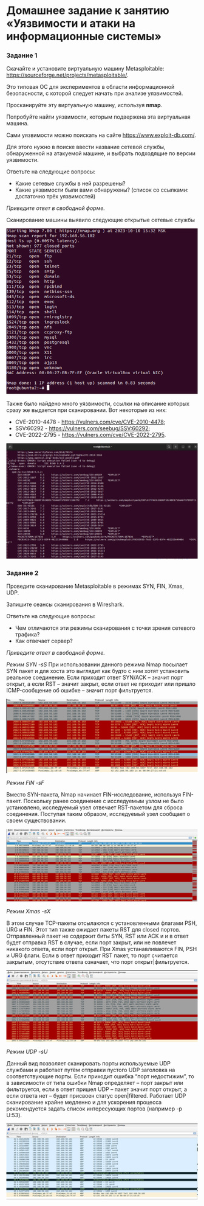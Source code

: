 # Домашнее задание к занятию «Уязвимости и атаки на информационные системы»

### Задание 1

Скачайте и установите виртуальную машину Metasploitable: https://sourceforge.net/projects/metasploitable/.

Это типовая ОС для экспериментов в области информационной безопасности, с которой следует начать при анализе уязвимостей.

Просканируйте эту виртуальную машину, используя **nmap**.

Попробуйте найти уязвимости, которым подвержена эта виртуальная машина.

Сами уязвимости можно поискать на сайте https://www.exploit-db.com/.

Для этого нужно в поиске ввести название сетевой службы, обнаруженной на атакуемой машине, и выбрать подходящие по версии уязвимости.

Ответьте на следующие вопросы:

- Какие сетевые службы в ней разрешены?
- Какие уязвимости были вами обнаружены? (список со ссылками: достаточно трёх уязвимостей)
  
*Приведите ответ в свободной форме.*  

Сканирование машины выявило следующие открытые сетевые службы 

![img](https://github.com/BelkaBro/InformationSecurity/blob/main/Vulnerabilities_attacks/img/273902472-1e78b373-7472-4371-ae49-0f234f8042ff.png)

Также было найдено много уязвимости, ссылки на описание которых сразу же выдается при сканировании. Вот некоторые из них:
- CVE-2010-4478 - https://vulners.com/cve/CVE-2010-4478;
- SSV:60292 - https://vulners.com/seebug/SSV:60292;
- CVE-2022-2795 -   https://vulners.com/cve/CVE-2022-2795.

![img](https://github.com/BelkaBro/InformationSecurity/blob/main/Vulnerabilities_attacks/img/274148012-6d437677-1ac1-424e-9a29-fa2bac6e3136.png)

### Задание 2

Проведите сканирование Metasploitable в режимах SYN, FIN, Xmas, UDP.

Запишите сеансы сканирования в Wireshark.

Ответьте на следующие вопросы:

- Чем отличаются эти режимы сканирования с точки зрения сетевого трафика?
- Как отвечает сервер?

*Приведите ответ в свободной форме.*

*Режим SYN -sS*
При использовании данного режима Nmap посылает SYN пакет и для хоста это выглядит как будто с ним хотят установить реальное соединение. Если приходит ответ SYN/ACK – значит порт открыт, а если RST – значит закрыт, если ответ не приходит или пришло ICMP-сообщение об ошибке – значит порт фильтруется.

![img](https://github.com/BelkaBro/InformationSecurity/blob/main/Vulnerabilities_attacks/img/274150492-87061be8-8d7f-446c-a829-039e779de41f.png)

*Режим FIN -sF*

Вместо SYN-пакета, Nmap начинает FIN-исследование, используя FIN-пакет. Поскольку ранее соединение с исследуемым узлом не было установлено, исследуемый узел отвечает RST-пакетом для сброса соединения. Поступая таким образом, исследуемый узел сообщает о своем существовании. 

![img](https://github.com/BelkaBro/InformationSecurity/blob/main/Vulnerabilities_attacks/img/274150859-63481264-c241-46b9-a20f-5998e420d75a.png)

*Режим Xmas -sX*

В этом случае TCP-пакеты отсылаются с установленными флагами PSH, URG и FIN. Этот тип также ожидает пакеты RST для closed портов.  Отправленный пакет не содержит биты SYN, RST или ACK и и в ответ будет отправка RST в случае, если порт закрыт, или не повлечет никакого ответа, если порт открыт. При Xmas устанавливаются FIN, PSH и URG флаги. Если в ответ приходит RST пакет, то порт считается закрытым, отсутствие ответа означает, что порт открыт|фильтруется.

![img](https://github.com/BelkaBro/InformationSecurity/blob/main/Vulnerabilities_attacks/img/274153115-a091a3e4-dafe-4298-8aee-1e40972b2179.png)

*Режим UDP -sU*

Данный вид позволяет сканировать порты используемые UDP службами и работает путём отправки пустого UDP заголовка на соответствующие порты. Если приходит ошибка “порт недостижим”, то в зависимости от типа ошибки Nmap определяет – порт закрыт или фильтруется, если в ответ пришел UDP – пакет значит порт открыт, а если ответа нет – будет присвоен статус open|filtered. Работает UDP сканирование крайне медленно и для ускорения процесса рекомендуется задать список интересующих портов (например -p U:53).

![img](https://github.com/BelkaBro/InformationSecurity/blob/main/Vulnerabilities_attacks/img/274154043-8cfb5fc6-138e-4743-9577-9b99f31a4c1b.png)
